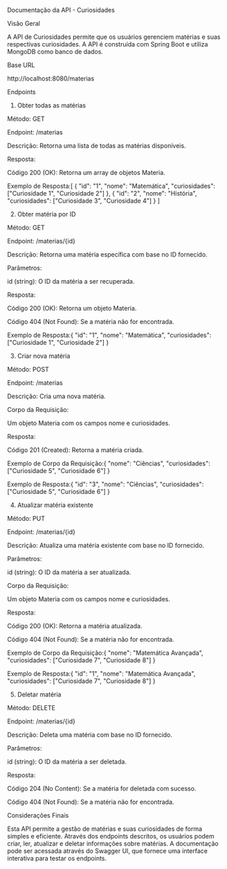 Documentação da API - Curiosidades 

Visão Geral 

A API de Curiosidades permite que os usuários gerenciem matérias e suas respectivas curiosidades. A API é construída com Spring Boot e utiliza MongoDB como banco de dados. 

Base URL 

http://localhost:8080/materias 
  

Endpoints 

1. Obter todas as matérias 

Método: GET 

Endpoint: /materias 

Descrição: Retorna uma lista de todas as matérias disponíveis. 

Resposta: 

Código 200 (OK): Retorna um array de objetos Materia. 

Exemplo de Resposta:[ 
  { 
    "id": "1", 
    "nome": "Matemática", 
    "curiosidades": ["Curiosidade 1", "Curiosidade 2"] 
  }, 
  { 
    "id": "2", 
    "nome": "História", 
    "curiosidades": ["Curiosidade 3", "Curiosidade 4"] 
  } 
] 
  

2. Obter matéria por ID 

Método: GET 

Endpoint: /materias/{id} 

Descrição: Retorna uma matéria específica com base no ID fornecido. 

Parâmetros: 

id (string): O ID da matéria a ser recuperada. 

Resposta: 

Código 200 (OK): Retorna um objeto Materia. 

Código 404 (Not Found): Se a matéria não for encontrada. 

Exemplo de Resposta:{ 
  "id": "1", 
  "nome": "Matemática", 
  "curiosidades": ["Curiosidade 1", "Curiosidade 2"] 
} 
  

3. Criar nova matéria 

Método: POST 

Endpoint: /materias 

Descrição: Cria uma nova matéria. 

Corpo da Requisição: 

Um objeto Materia com os campos nome e curiosidades. 

Resposta: 

Código 201 (Created): Retorna a matéria criada. 

Exemplo de Corpo da Requisição:{ 
  "nome": "Ciências", 
  "curiosidades": ["Curiosidade 5", "Curiosidade 6"] 
} 
  

Exemplo de Resposta:{ 
  "id": "3", 
  "nome": "Ciências", 
  "curiosidades": ["Curiosidade 5", "Curiosidade 6"] 
} 
  

4. Atualizar matéria existente 

Método: PUT 

Endpoint: /materias/{id} 

Descrição: Atualiza uma matéria existente com base no ID fornecido. 

Parâmetros: 

id (string): O ID da matéria a ser atualizada. 

Corpo da Requisição: 

Um objeto Materia com os campos nome e curiosidades. 

Resposta: 

Código 200 (OK): Retorna a matéria atualizada. 

Código 404 (Not Found): Se a matéria não for encontrada. 

Exemplo de Corpo da Requisição:{ 
  "nome": "Matemática Avançada", 
  "curiosidades": ["Curiosidade 7", "Curiosidade 8"] 
} 
  

Exemplo de Resposta:{ 
  "id": "1", 
  "nome": "Matemática Avançada", 
  "curiosidades": ["Curiosidade 7", "Curiosidade 8"] 
} 
  

5. Deletar matéria 

Método: DELETE 

Endpoint: /materias/{id} 

Descrição: Deleta uma matéria com base no ID fornecido. 

Parâmetros: 

id (string): O ID da matéria a ser deletada. 

Resposta: 

Código 204 (No Content): Se a matéria for deletada com sucesso. 

Código 404 (Not Found): Se a matéria não for encontrada. 

Considerações Finais 

Esta API permite a gestão de matérias e suas curiosidades de forma simples e eficiente. Através dos endpoints descritos, os usuários podem criar, ler, atualizar e deletar informações sobre matérias. A documentação pode ser acessada através do Swagger UI, que fornece uma interface interativa para testar os endpoints.

